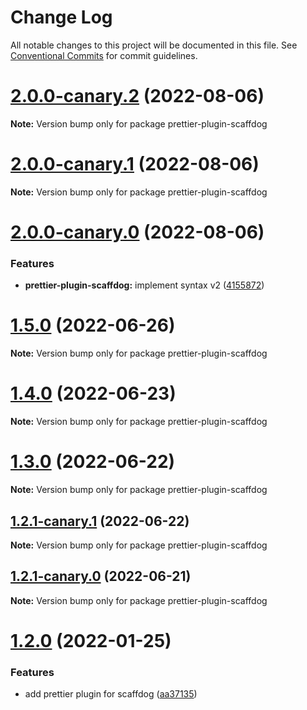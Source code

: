 # Change Log

All notable changes to this project will be documented in this file.
See [Conventional Commits](https://conventionalcommits.org) for commit guidelines.

# [2.0.0-canary.2](https://github.com/cats-oss/scaffdog/compare/v2.0.0-canary.1...v2.0.0-canary.2) (2022-08-06)

**Note:** Version bump only for package prettier-plugin-scaffdog

# [2.0.0-canary.1](https://github.com/cats-oss/scaffdog/compare/v2.0.0-canary.0...v2.0.0-canary.1) (2022-08-06)

**Note:** Version bump only for package prettier-plugin-scaffdog

# [2.0.0-canary.0](https://github.com/cats-oss/scaffdog/compare/v1.5.0...v2.0.0-canary.0) (2022-08-06)

### Features

- **prettier-plugin-scaffdog:** implement syntax v2 ([4155872](https://github.com/cats-oss/scaffdog/commit/41558728401ff6f383b5fe97a78dbf7719afaadb))

# [1.5.0](https://github.com/cats-oss/scaffdog/compare/v1.4.0...v1.5.0) (2022-06-26)

**Note:** Version bump only for package prettier-plugin-scaffdog

# [1.4.0](https://github.com/cats-oss/scaffdog/compare/v1.3.0...v1.4.0) (2022-06-23)

**Note:** Version bump only for package prettier-plugin-scaffdog

# [1.3.0](https://github.com/cats-oss/scaffdog/compare/v1.2.1-canary.1...v1.3.0) (2022-06-22)

**Note:** Version bump only for package prettier-plugin-scaffdog

## [1.2.1-canary.1](https://github.com/cats-oss/scaffdog/compare/v1.2.1-canary.0...v1.2.1-canary.1) (2022-06-22)

**Note:** Version bump only for package prettier-plugin-scaffdog

## [1.2.1-canary.0](https://github.com/cats-oss/scaffdog/compare/v1.2.0...v1.2.1-canary.0) (2022-06-21)

**Note:** Version bump only for package prettier-plugin-scaffdog

# [1.2.0](https://github.com/cats-oss/scaffdog/compare/v1.1.0...v1.2.0) (2022-01-25)

### Features

- add prettier plugin for scaffdog ([aa37135](https://github.com/cats-oss/scaffdog/commit/aa371353fe81ee039db152bdd038d942ecccc6f5))
